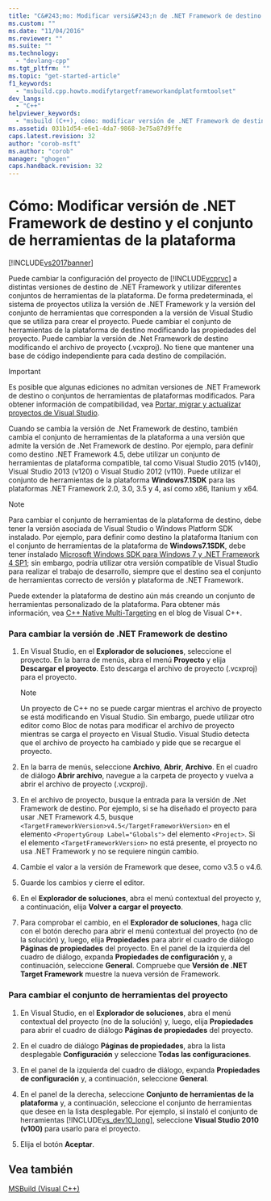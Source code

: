 ```yaml
---
title: "C&#243;mo: Modificar versi&#243;n de .NET Framework de destino y el conjunto de herramientas de la plataforma | Microsoft Docs"
ms.custom: ""
ms.date: "11/04/2016"
ms.reviewer: ""
ms.suite: ""
ms.technology: 
  - "devlang-cpp"
ms.tgt_pltfrm: ""
ms.topic: "get-started-article"
f1_keywords: 
  - "msbuild.cpp.howto.modifytargetframeworkandplatformtoolset"
dev_langs: 
  - "C++"
helpviewer_keywords: 
  - "msbuild (C++), cómo: modificar versión de .NET Framework de destino y el conjunto de herramientas de la plataforma"
ms.assetid: 031b1d54-e6e1-4da7-9868-3e75a87d9ffe
caps.latest.revision: 32
author: "corob-msft"
ms.author: "corob"
manager: "ghogen"
caps.handback.revision: 32
---
```

# C&#243;mo: Modificar versi&#243;n de .NET Framework de destino y el conjunto de herramientas de la plataforma
[!INCLUDE[vs2017banner](../assembler/inline/includes/vs2017banner.md)]

Puede cambiar la configuración del proyecto de [!INCLUDE[vcprvc](../build/includes/vcprvc_md.md)] a distintas versiones de destino de .NET Framework y utilizar diferentes conjuntos de herramientas de la plataforma. De forma predeterminada, el sistema de proyectos utiliza la versión de .NET Framework y la versión del conjunto de herramientas que corresponden a la versión de Visual Studio que se utiliza para crear el proyecto. Puede cambiar el conjunto de herramientas de la plataforma de destino modificando las propiedades del proyecto. Puede cambiar la versión de .Net Framework de destino modificando el archivo de proyecto \(.vcxproj\). No tiene que mantener una base de código independiente para cada destino de compilación.  
  
> [!IMPORTANT]
>  Es posible que algunas ediciones no admitan versiones de .NET Framework de destino o conjuntos de herramientas de plataformas modificados. Para obtener información de compatibilidad, vea [Portar, migrar y actualizar proyectos de Visual Studio](../Topic/Porting,%20Migrating,%20and%20Upgrading%20Visual%20Studio%20Projects.md).  
  
 Cuando se cambia la versión de .Net Framework de destino, también cambia el conjunto de herramientas de la plataforma a una versión que admite la versión de .Net Framework de destino. Por ejemplo, para definir como destino .NET Framework 4.5, debe utilizar un conjunto de herramientas de plataforma compatible, tal como Visual Studio 2015 \(v140\), Visual Studio 2013 \(v120\) o Visual Studio 2012 \(v110\). Puede utilizar el conjunto de herramientas de la plataforma **Windows7.1SDK** para las plataformas .NET Framework 2.0, 3.0, 3.5 y 4, así como x86, Itanium y x64.  
  
> [!NOTE]
>  Para cambiar el conjunto de herramientas de la plataforma de destino, debe tener la versión asociada de Visual Studio o Windows Platform SDK instalado. Por ejemplo, para definir como destino la plataforma Itanium con el conjunto de herramientas de la plataforma de **Windows7.1SDK**, debe tener instalado [Microsoft Windows SDK para Windows 7 y .NET Framework 4 SP1](http://www.microsoft.com/download/details.aspx?id=8279); sin embargo, podría utilizar otra versión compatible de Visual Studio para realizar el trabajo de desarrollo, siempre que el destino sea el conjunto de herramientas correcto de versión y plataforma de .NET Framework.  
  
 Puede extender la plataforma de destino aún más creando un conjunto de herramientas personalizado de la plataforma. Para obtener más información, vea [C\+\+ Native Multi\-Targeting](http://go.microsoft.com/fwlink/?LinkId=196619) en el blog de Visual C\+\+.  
  
### Para cambiar la versión de .NET Framework de destino  
  
1.  En Visual Studio, en el **Explorador de soluciones**, seleccione el proyecto. En la barra de menús, abra el menú **Proyecto** y elija **Descargar el proyecto**. Esto descarga el archivo de proyecto \(.vcxproj\) para el proyecto.  
  
    > [!NOTE]
    >  Un proyecto de C\+\+ no se puede cargar mientras el archivo de proyecto se está modificando en Visual Studio. Sin embargo, puede utilizar otro editor como Bloc de notas para modificar el archivo de proyecto mientras se carga el proyecto en Visual Studio. Visual Studio detecta que el archivo de proyecto ha cambiado y pide que se recargue el proyecto.  
  
2.  En la barra de menús, seleccione **Archivo**, **Abrir**, **Archivo**. En el cuadro de diálogo **Abrir archivo**, navegue a la carpeta de proyecto y vuelva a abrir el archivo de proyecto \(.vcxproj\).  
  
3.  En el archivo de proyecto, busque la entrada para la versión de .Net Framework de destino. Por ejemplo, si se ha diseñado el proyecto para usar .NET Framework 4.5, busque `<TargetFrameworkVersion>v4.5</TargetFrameworkVersion>` en el elemento `<PropertyGroup Label="Globals">` del elemento `<Project>`. Si el elemento `<TargetFrameworkVersion>` no está presente, el proyecto no usa .NET Framework y no se requiere ningún cambio.  
  
4.  Cambie el valor a la versión de Framework que desee, como v3.5 o v4.6.  
  
5.  Guarde los cambios y cierre el editor.  
  
6.  En el **Explorador de soluciones**, abra el menú contextual del proyecto y, a continuación, elija **Volver a cargar el proyecto**.  
  
7.  Para comprobar el cambio, en el **Explorador de soluciones**, haga clic con el botón derecho para abrir el menú contextual del proyecto \(no de la solución\) y, luego, elija **Propiedades** para abrir el cuadro de diálogo **Páginas de propiedades** del proyecto. En el panel de la izquierda del cuadro de diálogo, expanda **Propiedades de configuración** y, a continuación, seleccione **General**. Compruebe que **Versión de .NET Target Framework** muestre la nueva versión de Framework.  
  
### Para cambiar el conjunto de herramientas del proyecto  
  
1.  En Visual Studio, en el **Explorador de soluciones**, abra el menú contextual del proyecto \(no de la solución\) y, luego, elija **Propiedades** para abrir el cuadro de diálogo **Páginas de propiedades** del proyecto.  
  
2.  En el cuadro de diálogo **Páginas de propiedades**, abra la lista desplegable **Configuración** y seleccione **Todas las configuraciones**.  
  
3.  En el panel de la izquierda del cuadro de diálogo, expanda **Propiedades de configuración** y, a continuación, seleccione **General**.  
  
4.  En el panel de la derecha, seleccione **Conjunto de herramientas de la plataforma** y, a continuación, seleccione el conjunto de herramientas que desee en la lista desplegable. Por ejemplo, si instaló el conjunto de herramientas [!INCLUDE[vs_dev10_long](../build/includes/vs_dev10_long_md.md)], seleccione **Visual Studio 2010 \(v100\)** para usarlo para el proyecto.  
  
5.  Elija el botón **Aceptar**.  
  
## Vea también  
 [MSBuild \(Visual C\+\+\)](../build/msbuild-visual-cpp.md)